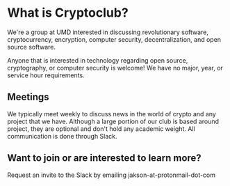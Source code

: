 # What is Cryptoclub?
We're a group at UMD interested in discussing revolutionary software, cryptocurrency, encryption, computer security, decentralization, and open source software.

Anyone that is interested in technology regarding open source, cryptography, or computer security is welcome! We have no major, year, or service hour requirements.

## Meetings
We typically meet weekly to discuss news in the world of crypto and any project that we have. Although a large portion of our club is based around project, they are optional and don't hold any academic weight. All communication is done through Slack.

## Want to join or are interested to learn more?
Request an invite to the Slack by emailing jakson-at-protonmail-dot-com

